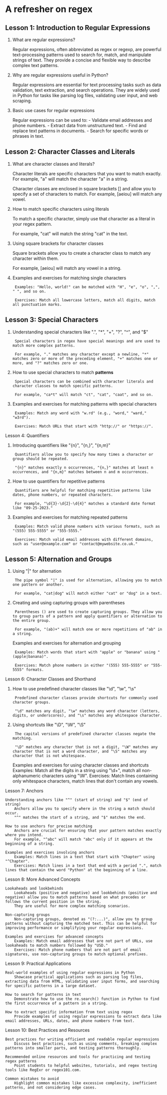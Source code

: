 # A refresher on regex

## Lesson 1: Introduction to Regular Expressions

1. What are regular expressions?
        
    Regular expressions, often abbreviated as regex or regexp, are powerful text-processing patterns used to search for, match, and manipulate strings of text. They provide a concise and flexible way to describe complex text patterns.

2. Why are regular expressions useful in Python?
        
    Regular expressions are essential for text processing tasks such as data validation, text extraction, and search operations. They are widely used in Python for tasks like parsing log files, validating user input, and web scraping.

3. Basic use cases for regular expressions
        
    Regular expressions can be used to:
        - Validate email addresses and phone numbers.
        - Extract data from unstructured text.
        - Find and replace text patterns in documents.
        - Search for specific words or phrases in text.

## Lesson 2: Character Classes and Literals


1. What are character classes and literals?
   
    Character literals are specific characters that you want to match exactly. For example, "a" will match the character "a" in a string.

    Character classes are enclosed in square brackets [] and allow you to specify a set of characters to match. For example, [aeiou] will match any vowel.

2. How to match specific characters using literals
        
    To match a specific character, simply use that character as a literal in your regex pattern. 
    
    For example, "cat" will match the string "cat" in the text.

3. Using square brackets for character classes
        
    Square brackets allow you to create a character class to match any character within them. 
    
    For example, [aeiou] will match any vowel in a string.

4. Examples and exercises for matching single characters
        
        Examples: "Hello, world!" can be matched with "H", "e", "o", ",", " ", and so on.

        Exercises: Match all lowercase letters, match all digits, match all punctuation marks.

## Lesson 3: Special Characters

1. Understanding special characters like ".", "*", "+", "?", "^", and "$"
        
        Special characters in regex have special meanings and are used to match more complex patterns.

        For example, "." matches any character except a newline, "*" matches zero or more of the preceding element, "+" matches one or more, and "?" matches zero or one.

2. How to use special characters to match **patterns**
   
        Special characters can be combined with character literals and character classes to match specific patterns.

        For example, "ca*t" will match "ct", "cat", "caat", and so on.

3. Examples and exercises for matching patterns with special characters
        
        Examples: Match any word with "w.rd" (e.g., "word," "ward," "w3rd").

        Exercises: Match URLs that start with "http://" or "https://".

Lesson 4: Quantifiers

1. Introducing quantifiers like "{n}", "{n,}", "{n,m}"

        Quantifiers allow you to specify how many times a character or group should be repeated.

        "{n}" matches exactly n occurrences, "{n,}" matches at least n occurrences, and "{n,m}" matches between n and m occurrences.

2. How to use quantifiers for repetitive patterns
        
        Quantifiers are helpful for matching repetitive patterns like dates, phone numbers, or repeated characters.

        For example, "\d{3}-\d{2}-\d{4}" matches a standard date format like "09-25-2023."

3. Examples and exercises for matching repeated patterns
        
        Examples: Match valid phone numbers with various formats, such as "(555) 555-5555" or "555-5555."

        Exercises: Match valid email addresses with different domains, such as "user@example.com" or "contact@mywebsite.co.uk."


## Lesson 5: Alternation and Groups

1. Using "|" for alternation
        
        The pipe symbol "|" is used for alternation, allowing you to match one pattern or another.

        For example, "cat|dog" will match either "cat" or "dog" in a text.

2. Creating and using capturing groups with parentheses
        
        Parentheses () are used to create capturing groups. They allow you to group parts of a pattern and apply quantifiers or alternation to the entire group.

        For example, "(ab)+" will match one or more repetitions of "ab" in a string.

    Examples and exercises for alternation and grouping
        
        Examples: Match words that start with "apple" or "banana" using "(apple|banana)".

        Exercises: Match phone numbers in either "(555) 555-5555" or "555-5555" formats.

Lesson 6: Character Classes and Shorthand

1. How to use predefined character classes like "\d", "\w", "\s"
        
        Predefined character classes provide shortcuts for commonly used character groups.

        "\d" matches any digit, "\w" matches any word character (letters, digits, or underscores), and "\s" matches any whitespace character.

2. Using shortcuts like "\D", "\W", "\S"
        
        The capital versions of predefined character classes negate the matching.

        "\D" matches any character that is not a digit, "\W" matches any character that is not a word character, and "\S" matches any character that is not whitespace.

    Examples and exercises for using character classes and shortcuts
        Examples: Match all the digits in a string using "\d+", match all non-alphanumeric characters using "\W".
        Exercises: Match lines containing only whitespace characters, match lines that don't contain any vowels.

Lesson 7: Anchors

    Understanding anchors like "^" (start of string) and "$" (end of string)
        Anchors allow you to specify where in the string a match should occur.
        "^" matches the start of a string, and "$" matches the end.

    How to use anchors for precise matching
        Anchors are crucial for ensuring that your pattern matches exactly where you intend.
        For example, "^abc" will match "abc" only if it appears at the beginning of a string.

    Examples and exercises involving anchors
        Examples: Match lines in a text that start with "Chapter" using "^Chapter".
        Exercises: Match lines in a text that end with a period ".", match lines that contain the word "Python" at the beginning of a line.

Lesson 8: More Advanced Concepts

    Lookaheads and lookbehinds
        Lookaheads (positive and negative) and lookbehinds (positive and negative) allow you to match patterns based on what precedes or follows the current position in the string.
        They are useful for more complex matching scenarios.

    Non-capturing groups
        Non-capturing groups, denoted as "(?:...)", allow you to group patterns without capturing the matched text. This can be helpful for improving performance or simplifying your regular expressions.

    Examples and exercises for advanced concepts
        Examples: Match email addresses that are not part of URLs, use lookaheads to match numbers followed by "USD."
        Exercises: Match phone numbers that are not part of email signatures, use non-capturing groups to match optional prefixes.

Lesson 9: Practical Applications

    Real-world examples of using regular expressions in Python
        Showcase practical applications such as parsing log files, extracting data from HTML, validating user input forms, and searching for specific patterns in a large dataset.

    How to search for patterns in text
        Demonstrate how to use the re.search() function in Python to find the first occurrence of a pattern in a string.

    How to extract specific information from text using regex
        Provide examples of using regular expressions to extract data like email addresses, URLs, dates, and phone numbers from text.

Lesson 10: Best Practices and Resources

    Best practices for writing efficient and readable regular expressions
        Discuss best practices, such as using comments, breaking complex patterns into smaller parts, and testing patterns thoroughly.

    Recommended online resources and tools for practicing and testing regex patterns
        Point students to helpful websites, tutorials, and regex testing tools like RegExr or regex101.com.

    Common mistakes to avoid
        Highlight common mistakes like excessive complexity, inefficient patterns, and not considering edge cases.